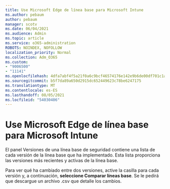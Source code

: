 ```yaml
---
title: Use Microsoft Edge de línea base para Microsoft Intune
ms.author: pebaum
author: pebaum
manager: scotv
ms.date: 06/04/2021
ms.audience: Admin
ms.topic: article
ms.service: o365-administration
ROBOTS: NOINDEX, NOFOLLOW
localization_priority: Normal
ms.collection: Adm_O365
ms.custom:
- "9006500"
- "11141"
ms.openlocfilehash: 4dfa7abf4f5a21f0a6c9bcf46574176e142e9b6de00df701c1a0d3178ac58bd0
ms.sourcegitcommit: b5f7da89a650d2915dc652449623c78be6247175
ms.translationtype: MT
ms.contentlocale: es-ES
ms.lasthandoff: 08/05/2021
ms.locfileid: "54030406"
---
```

# <a name="use-microsoft-edge-baseline-settings-for-microsoft-intune"></a>Use Microsoft Edge de línea base para Microsoft Intune

El panel Versiones de una línea base de seguridad contiene una lista de cada versión de la línea base que ha implementado. Esta lista proporciona las versiones más recientes y activas de la línea base.

Para ver qué ha cambiado entre dos versiones, active la casilla para cada versión y, a continuación, **seleccione Comparar líneas base**. Se le pedirá que descargue un archivo .csv que detalle los cambios.